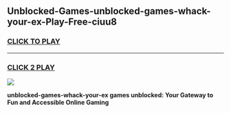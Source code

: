 
## Unblocked-Games-unblocked-games-whack-your-ex-Play-Free-ciuu8
<h3>
<a href="https://premium76.site?title=unblocked-games-whack-your-ex&ref=23A">CLICK TO PLAY</a></h3>
<hr>

<h3>
<a href="https://premium76.site?title=unblocked-games-whack-your-ex&ref=23A">CLICK 2 PLAY</a>
  
</h3>

<a href="https://premium76.site?title=unblocked-games-whack-your-ex&ref=23A"><img src="https://clearcache.store/games.png"></a>


**unblocked-games-whack-your-ex games unblocked: Your Gateway to Fun and Accessible Online Gaming**
